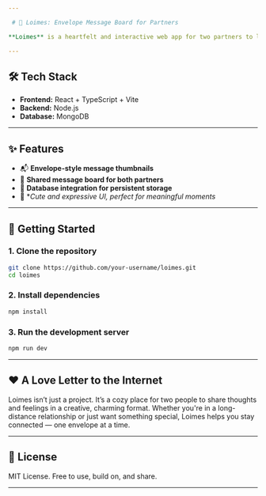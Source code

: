 ```yaml
---

 # 💌 Loimes: Envelope Message Board for Partners

**Loimes** is a heartfelt and interactive web app for two partners to leave and view messages in the form of **adorable envelope-style folders**. It's your private corner on the internet to store meaningful notes, memories, and love letters — all backed by a database so nothing ever gets lost.

---
```


## 🛠 Tech Stack

* **Frontend:** React + TypeScript + Vite
* **Backend:** Node.js
* **Database:** MongoDB

---

## ✨ Features

* 📬 **Envelope-style message thumbnails**
* 💑 **Shared message board for both partners**
* 💾 **Database integration for persistent storage**
* 🎨 \**Cute and expressive UI, perfect for meaningful moments*

---

## 🚀 Getting Started

### 1. Clone the repository

```bash
git clone https://github.com/your-username/loimes.git
cd loimes
```

### 2. Install dependencies

```bash
npm install
```

### 3. Run the development server

```bash
npm run dev
```

---

## ❤️ A Love Letter to the Internet

Loimes isn’t just a project. It’s a cozy place for two people to share thoughts and feelings in a creative, charming format. Whether you're in a long-distance relationship or just want something special, Loimes helps you stay connected — one envelope at a time.

---

## 📄 License

MIT License. Free to use, build on, and share.

---
